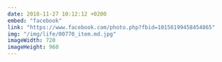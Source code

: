 ```yaml
---
date: 2018-11-27 10:12:12 +0200
embed: "facebook"
link: "https://www.facebook.com/photo.php?fbid=10156199458454865"
img: "/img/life/00770_item.md.jpg"
imageWidth: 720
imageHeight: 960
---
```

